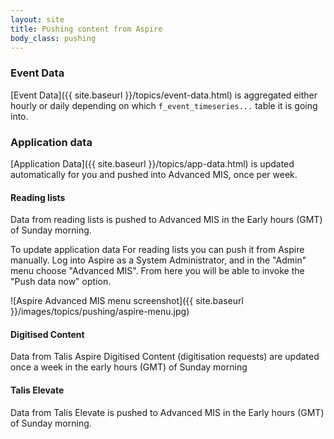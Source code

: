 ```yaml
---
layout: site
title: Pushing content from Aspire
body_class: pushing
---
```


### Event Data
[Event Data]({{ site.baseurl }}/topics/event-data.html) is aggregated either hourly or daily depending on which `f_event_timeseries...` table it is going into.

### Application data
[Application Data]({{ site.baseurl }}/topics/app-data.html) is updated automatically for you and pushed into Advanced MIS, once per week.

#### Reading lists
Data from reading lists is pushed to Advanced MIS in the Early hours (GMT) of Sunday morning.

To update application data For reading lists you can push it from Aspire manually. Log into Aspire as a System Administrator, and in the "Admin" menu choose "Advanced MIS". From here you will be able to invoke the "Push data now" option.

![Aspire Advanced MIS menu screenshot]({{ site.baseurl }}/images/topics/pushing/aspire-menu.jpg)

#### Digitised Content
Data from Talis Aspire Digitised Content (digitisation requests) are updated once a week in the early hours (GMT) of Sunday morning

#### Talis Elevate
Data from Talis Elevate is pushed to Advanced MIS in the Early hours (GMT) of Sunday morning.
